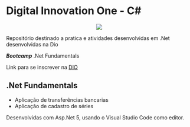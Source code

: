 # Digital Innovation One - C#

<p align="center">
  <img src="https://user-images.githubusercontent.com/71888055/117300953-7e07f700-ae50-11eb-8637-30714c1f9c0b.png">
</p>

Repositório destinado a pratica e atividades desenvolvidas em .Net desenvolvidas na Dio

***Bootcamp*** .Net Fundamentals

Link para se inscrever na [DIO](https://digitalinnovation.one/)

## .Net Fundamentals
- Aplicação de transferências bancarias
- Aplicação de cadastro de séries

Desenvolvidas com Asp.Net 5, usando o Visual Studio Code como editor.
